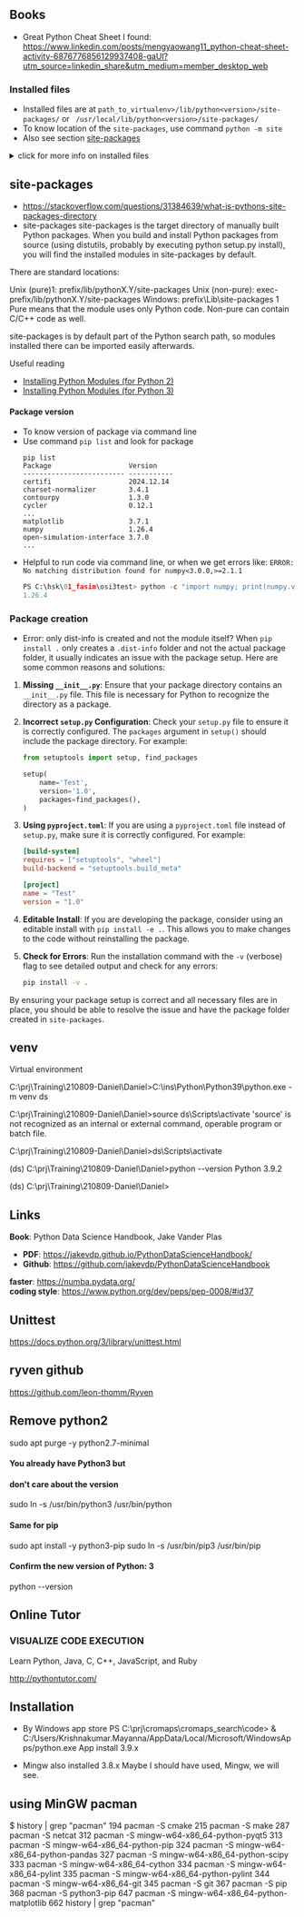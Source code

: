 
## Books
* Great Python Cheat Sheet I found:
https://www.linkedin.com/posts/mengyaowang11_python-cheat-sheet-activity-6876776856129937408-gaUl?utm_source=linkedin_share&utm_medium=member_desktop_web

### Installed files
* Installed files are at `path_to_virtualenv>/lib/python<version>/site-packages/` or ` /usr/local/lib/python<version>/site-packages/`
* To know location of the `site-packages`, use command `python -m site`
* Also see section [site-packages](#site-packages)
<details> <summary> click for more info on installed files </summary>

When you run `pip install .` in a directory containing a Python package (usually with a `setup.py` file), the package is installed into the Python environment's site-packages directory. Here's a breakdown of what happens:

1. **Local Environment**: If you are using a virtual environment, the package will be installed in the `site-packages` directory of that virtual environment. This is typically located at:
   ```
   <path_to_virtualenv>/lib/python<version>/site-packages/
   ```

2. **Global Environment**: If you are not using a virtual environment, the package will be installed in the global Python environment's `site-packages` directory. This is typically located at:
   - On Linux and macOS:
     ```
     /usr/local/lib/python<version>/site-packages/
     ```
   - On Windows:
     ```
     C:\Python<version>\Lib\site-packages\
     ```

You can find the exact location of the `site-packages` directory by running the following Python command:
```sh
python -m site
```
This command will list all the site directories, including the `site-packages` directory where the installed packages are stored.

</details>

## site-packages
* https://stackoverflow.com/questions/31384639/what-is-pythons-site-packages-directory
* site-packages
site-packages is the target directory of manually built Python packages. When you build and install Python packages from source (using distutils, probably by executing python setup.py install), you will find the installed modules in site-packages by default.

There are standard locations:

Unix (pure)1: prefix/lib/pythonX.Y/site-packages
Unix (non-pure): exec-prefix/lib/pythonX.Y/site-packages
Windows: prefix\Lib\site-packages
1 Pure means that the module uses only Python code. Non-pure can contain C/C++ code as well.

site-packages is by default part of the Python search path, so modules installed there can be imported easily afterwards.

Useful reading
* [Installing Python Modules (for Python 2)](https://docs.python.org/2/install/)
* [Installing Python Modules (for Python 3)](https://docs.python.org/3/install/)

#### Package version
* To know version of package via command line
* Use command `pip list` and look for package
  ```
  pip list 
  Package                   Version
  ------------------------- -----------
  certifi                   2024.12.14
  charset-normalizer        3.4.1
  contourpy                 1.3.0
  cycler                    0.12.1
  ...
  matplotlib                3.7.1
  numpy                     1.26.4
  open-simulation-interface 3.7.0
  ...
  ```
* Helpful to run code via command line, or when we get errors like: `ERROR: No matching distribution found for numpy<3.0.0,>=2.1.1`
  ```py
  PS C:\hsk\01_fasim\osi3test> python -c "import numpy; print(numpy.version.version)"
  1.26.4
  ```

### Package creation
* Error: only dist-info is created and not the module itself?
When `pip install .` only creates a `.dist-info` folder and not the actual package folder, it usually indicates an issue with the package setup. Here are some common reasons and solutions:

1. **Missing `__init__.py`**: Ensure that your package directory contains an `__init__.py` file. This file is necessary for Python to recognize the directory as a package.

2. **Incorrect `setup.py` Configuration**: Check your `setup.py` file to ensure it is correctly configured. The `packages` argument in `setup()` should include the package directory. For example:
   ```python
   from setuptools import setup, find_packages

   setup(
       name='Test',
       version='1.0',
       packages=find_packages(),
   )
   ```

3. **Using `pyproject.toml`**: If you are using a `pyproject.toml` file instead of `setup.py`, make sure it is correctly configured. For example:
   ```toml
   [build-system]
   requires = ["setuptools", "wheel"]
   build-backend = "setuptools.build_meta"

   [project]
   name = "Test"
   version = "1.0"
   ```

4. **Editable Install**: If you are developing the package, consider using an editable install with `pip install -e .`. This allows you to make changes to the code without reinstalling the package.

5. **Check for Errors**: Run the installation command with the `-v` (verbose) flag to see detailed output and check for any errors:
   ```sh
   pip install -v .
   ```

By ensuring your package setup is correct and all necessary files are in place, you should be able to resolve the issue and have the package folder created in `site-packages`.

## venv

Virtual environment

C:\prj\Training\210809-Daniel\Daniel>C:\ins\Python\Python39\python.exe -m venv ds

C:\prj\Training\210809-Daniel\Daniel>source ds\Scripts\activate
'source' is not recognized as an internal or external command,
operable program or batch file.

C:\prj\Training\210809-Daniel\Daniel>ds\Scripts\activate        

(ds) C:\prj\Training\210809-Daniel\Daniel>python --version
Python 3.9.2

(ds) C:\prj\Training\210809-Daniel\Daniel>


## Links

**Book**: Python Data Science Handbook, Jake Vander Plas  
* **PDF**: https://jakevdp.github.io/PythonDataScienceHandbook/  
* **Github**: https://github.com/jakevdp/PythonDataScienceHandbook  

**faster**: https://numba.pydata.org/  
**coding style**: https://www.python.org/dev/peps/pep-0008/#id37  

## Unittest

https://docs.python.org/3/library/unittest.html

## ryven github

https://github.com/leon-thomm/Ryven

## Remove python2
sudo apt purge -y python2.7-minimal

#### You already have Python3 but 
#### don't care about the version 
sudo ln -s /usr/bin/python3 /usr/bin/python

#### Same for pip
sudo apt install -y python3-pip
sudo ln -s /usr/bin/pip3 /usr/bin/pip

#### Confirm the new version of Python: 3
python --version


## Online Tutor


### VISUALIZE CODE EXECUTION
Learn Python, Java, C, C++, JavaScript, and Ruby

http://pythontutor.com/


## Installation

* By Windows app store
PS C:\prj\cromaps\cromaps_search\code> & C:/Users/Krishnakumar.Mayanna/AppData/Local/Microsoft/WindowsApps/python.exe
App install 3.9.x

* Mingw also installed 3.8.x
Maybe I should have used, Mingw, we will see.

## using MinGW pacman
$ history | grep "pacman"
  194  pacman -S cmake
  215  pacman -S make
  287  pacman -S netcat
  312  pacman -S mingw-w64-x86_64-python-pyqt5
  313  pacman -S mingw-w64-x86_64-python-pip
  324  pacman -S mingw-w64-x86_64-python-pandas
  327  pacman -S mingw-w64-x86_64-python-scipy
  333  pacman -S mingw-w64-x86_64-cython
  334  pacman -S mingw-w64-x86_64-pylint
  335  pacman -S mingw-w64-x86_64-python-pylint
  344  pacman -S mingw-w64-x86_64-git
  345  pacman -S git
  367  pacman -S pip
  368  pacman -S python3-pip
  647  pacman -S mingw-w64-x86_64-python-matplotlib
  662  history | grep "pacman"
